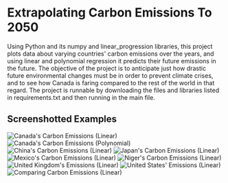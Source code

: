 # Extrapolating Carbon Emissions To 2050

Using Python and its numpy and linear_progression libraries, this project plots data about varying countries' carbon emissions over the years, and using linear 
and polynomial regression it predicts their future emissions in the future. The objective of the project is to anticipate just how drastic future environmental changes must be in order to prevent climate crises, and to see how Canada is faring compared to the rest of the world in that regard. The project is runnable by downloading the files and libraries listed in requirements.txt and then running in the main file.

## Screenshotted Examples

![Canada's Carbon Emissions (Linear)](https://user-images.githubusercontent.com/83887991/149047999-99d2cb39-1fbd-4074-b510-f15829661b06.png)
![Canada's Carbon Emissions (Polynomial)](https://user-images.githubusercontent.com/83887991/149047995-f4e87b21-0315-4c2f-a2b6-179219e4e35b.png)
![China's Carbon Emissions (Linear)](https://user-images.githubusercontent.com/83887991/149047959-f5dce9bf-3818-49d0-ae3d-baf4bda35200.png)
![Japan's Carbon Emissions (Linear)](https://user-images.githubusercontent.com/83887991/149047955-921bd7b4-4c93-4a20-9add-b790e135c5b0.png)
![Mexico's Carbon Emissions (Linear)](https://user-images.githubusercontent.com/83887991/149047941-14d2eb9d-cf77-42db-95fa-405b1ef2ea1d.png)
![Niger's Carbon Emissions (Linear)](https://user-images.githubusercontent.com/83887991/149047937-a3c4ac30-d085-4c4a-9403-ad2cddd059a3.png)
![United Kingdom's Emissions (Linear)](https://user-images.githubusercontent.com/83887991/149047929-fbe81ec7-223a-41ba-b427-ec5ef0c0b085.png)
![United States' Emissions (Linear)](https://user-images.githubusercontent.com/83887991/149047862-5b64b3ad-b60f-40bc-b959-5dde06781192.png)
![Comparing Carbon Emissions (Linear)](https://user-images.githubusercontent.com/83887991/149047983-dfd0d4c0-c457-4ba4-9dd0-04b023e1b4a5.png)
